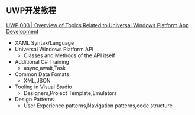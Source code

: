 ## UWP开发教程
[UWP 003 | Overview of Topics Related to Universal Windows Platform App Development](https://www.youtube.com/watch?v=dU984gTbmTI&list=PLi2hbezQRVS0cPMeW3uDlUHnO_rPvJCV9&index=3)

- XAML Syntax/Language
- Universal Windows Platform API
  - Classes and Methods of the API itself
- Additional C# Training
  - async,await,Task
- Common Data Fomats
  - XML,JSON
- Tooling in Visual Studio
  - Designers,Project Template,Emulators
- Design Patterns
  - User Experience patterns,Navigation patterns,code structure